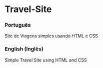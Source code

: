 # Travel-Site
<h3>Português</h3>

Site de Viagens simples usando HTML e CSS

<h3>English (Inglês)</h3>

Simple Travel Site using HTML and CSS